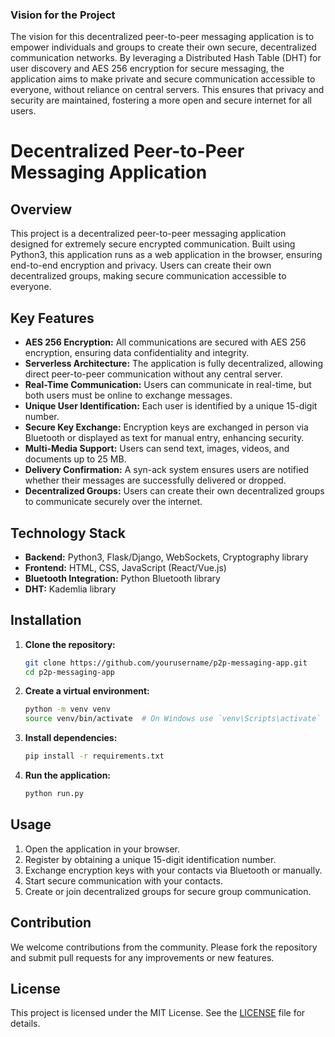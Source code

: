 ### Vision for the Project

The vision for this decentralized peer-to-peer messaging application is to empower individuals and groups to create their own secure, decentralized communication networks. By leveraging a Distributed Hash Table (DHT) for user discovery and AES 256 encryption for secure messaging, the application aims to make private and secure communication accessible to everyone, without reliance on central servers. This ensures that privacy and security are maintained, fostering a more open and secure internet for all users.

# Decentralized Peer-to-Peer Messaging Application

## Overview
This project is a decentralized peer-to-peer messaging application designed for extremely secure encrypted communication. Built using Python3, this application runs as a web application in the browser, ensuring end-to-end encryption and privacy. Users can create their own decentralized groups, making secure communication accessible to everyone.

## Key Features
- **AES 256 Encryption:** All communications are secured with AES 256 encryption, ensuring data confidentiality and integrity.
- **Serverless Architecture:** The application is fully decentralized, allowing direct peer-to-peer communication without any central server.
- **Real-Time Communication:** Users can communicate in real-time, but both users must be online to exchange messages.
- **Unique User Identification:** Each user is identified by a unique 15-digit number.
- **Secure Key Exchange:** Encryption keys are exchanged in person via Bluetooth or displayed as text for manual entry, enhancing security.
- **Multi-Media Support:** Users can send text, images, videos, and documents up to 25 MB.
- **Delivery Confirmation:** A syn-ack system ensures users are notified whether their messages are successfully delivered or dropped.
- **Decentralized Groups:** Users can create their own decentralized groups to communicate securely over the internet.

## Technology Stack
- **Backend:** Python3, Flask/Django, WebSockets, Cryptography library
- **Frontend:** HTML, CSS, JavaScript (React/Vue.js)
- **Bluetooth Integration:** Python Bluetooth library
- **DHT:** Kademlia library

## Installation
1. **Clone the repository:**
    ```sh
    git clone https://github.com/yourusername/p2p-messaging-app.git
    cd p2p-messaging-app
    ```
2. **Create a virtual environment:**
    ```sh
    python -m venv venv
    source venv/bin/activate  # On Windows use `venv\Scripts\activate`
    ```
3. **Install dependencies:**
    ```sh
    pip install -r requirements.txt
    ```
4. **Run the application:**
    ```sh
    python run.py
    ```

## Usage
1. Open the application in your browser.
2. Register by obtaining a unique 15-digit identification number.
3. Exchange encryption keys with your contacts via Bluetooth or manually.
4. Start secure communication with your contacts.
5. Create or join decentralized groups for secure group communication.

## Contribution
We welcome contributions from the community. Please fork the repository and submit pull requests for any improvements or new features.

## License
This project is licensed under the MIT License. See the [LICENSE](LICENSE) file for details.
